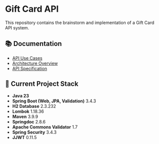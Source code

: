 # Gift Card API

This repository contains the brainstorm and implementation of a Gift Card API system.

## 📚 Documentation

- [API Use Cases](docs/use-cases.md)
- [Architecture Overview](docs/architecture.md)
- [API Specification](docs/api-spec.md)

## 🔧 Current Project Stack

- **Java 23**
- **Spring Boot (Web, JPA, Validation)** 3.4.3
- **H2 Database** 2.3.232
- **Lombok** 1.18.36
- **Maven** 3.9.9
- **Springdoc** 2.8.6
- **Apache Commons Validator** 1.7
- **Spring Security** 3.4.3
- **JJWT** 0.11.5